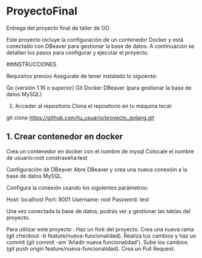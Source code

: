 # ProyectoFinal
Entrega del proyecto final de taller de GO

Este proyecto incluye la configuración de un contenedor Docker y está conectado con DBeaver para gestionar la base de datos. A continuación se detallan los pasos para configurar y ejecutar el proyecto.

##INSTRUCCIONES

Requisitos previos
Asegúrate de tener instalado lo siguiente:

Go (versión 1.16 o superior)
Git
Docker
DBeaver (para gestionar la base de datos MySQL)

1. Acceder al repositorio
Clona el repositorio en tu máquina local:

git clone https://github.com/tu_usuario/proyecto_golang.git
## 1. Crear contenedor en docker
Crea un contenedor en docker con el nombre de mysql
Colocale el nombre de usuario:root constraseña:test

Configuración de DBeaver
Abre DBeaver y crea una nueva conexión a la base de datos MySQL.

Configura la conexión usando los siguientes parámetros:

Host: localhost 
Port: 8001 
Username: root 
Password: test 

Una vez conectada la base de datos, podrás ver y gestionar las tablas del proyecto.

Para utilizar este proyecto :
Haz un fork del proyecto.
Crea una nueva rama (git checkout -b feature/nueva-funcionalidad).
Realiza tus cambios y haz un commit (git commit -am 'Añadir nueva funcionalidad').
Sube los cambios (git push origin feature/nueva-funcionalidad).
Crea un Pull Request.
